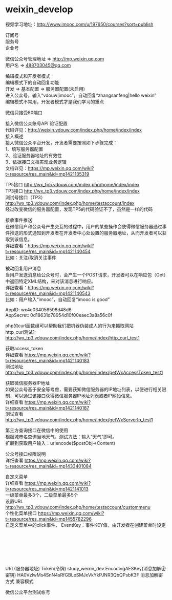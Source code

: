 # weixin_develop
视频学习地址：http://www.imooc.com/u/197650/courses?sort=publish

订阅号<br>
服务号<br>
企业号<br>

微信公众号管理地址 => http://mp.weixin.qq.com<br>
用户名 => 488703045@qq.com<br>

编辑模式和开发者模式<br>
编辑模式下的自动回复功能<br>
开发 => 基本配置 => 服务器配置(未启用)<br>
进入公众号，输入“vdouw|imooc”，自动回复“zhangsanfeng|hello weixin”<br>
编辑模式不常用，开发者模式才是我们学习的重点<br>

微信只接受80端口<br>

接入微信公众账号API 验证配置<br>
代码详见：http://weixin.vdouw.com/index.php/home/index/index<br>
接入概述<br>
接入微信公众平台开发，开发者需要按照如下步骤完成：<br>
1、填写服务器配置<br>
2、验证服务器地址的有效性<br>
3、依据接口文档实现业务逻辑<br>
文档详见：https://mp.weixin.qq.com/wiki?t=resource/res_main&id=mp1421135319<br>

TP5接口 http://wx_tp5.vdouw.com/index.php/home/index/index<br>
TP3接口 http://wx_tp3.vdouw.com/index.php/home/index/index<br>
测试号接口（TP3） http://wx_tp3.vdouw.com/index.php/home/testaccount/index <br>
经过改变微信的服务器配置，发现TP5的代码验证不了，虽然是一样的代码<br>

接收事件推送<br>
在微信用户和公众号产生交互的过程中，用户的某些操作会使得微信服务器通过事件推送的形式通知到开发者在开发者中心处设置的服务器地址，从而开发者可以获取到该信息。<br>
详细查看：https://mp.weixin.qq.com/wiki?t=resource/res_main&id=mp1421140454<br>
比如：关注/取消关注事件<br>

被动回复用户消息<br>
当用户发送消息给公众号时，会产生一个POST请求，开发者可以在响应包（Get）中返回特定XML结构，来对该消息进行响应。<br>
详细查看：https://mp.weixin.qq.com/wiki?t=resource/res_main&id=mp1421140543<br>
比如：用户输入“imooc”，自动回复“imooc is good”<br>

AppID: wx4e034056598d48d6<br>
AppSecret: 0d18631d78954d10f00eaec3a8a56c0f<br>

php的curl函数组可以帮助我们把机器伪装成人的行为来抓取网站<br>
http_curl测试1: <br>
http://wx_tp3.vdouw.com/index.php/home/index/http_curl_test1<br>

获取access_token<br>
详细查看 https://mp.weixin.qq.com/wiki?t=resource/res_main&id=mp1421140183<br>
测试地址 http://wx_tp3.vdouw.com/index.php/home/index/getWxAccessToken_test1<br>

获取微信服务器IP地址<br>
如果公众号基于安全等考虑，需要获知微信服务器的IP地址列表，以便进行相关限制，可以通过该接口获得微信服务器IP地址列表或者IP网段信息。<br>
详细查看 https://mp.weixin.qq.com/wiki?t=resource/res_main&id=mp1421140187<br>
测试查看 http://wx_tp3.vdouw.com/index.php/home/index/getWxServerIp_test1<br>

第三方查询接口在微信中的使用<br>
根据城市名查询当地天气，测试方法：输入“天气”即可。<br>
扩展到获取用户输入：urlencode($postObj->Content)<br>

公众号接口权限说明<br>
详细查看 https://mp.weixin.qq.com/wiki?t=resource/res_main&id=mp1433401084<br>

自定义菜单<br>
详细查看 https://mp.weixin.qq.com/wiki?t=resource/res_main&id=mp1421141013<br>
一级菜单最多3个，二级菜单最多5个<br>
设置URL http://wx_tp3.vdouw.com/index.php/home/testaccount/custommenu <br>
个性化菜单接口 https://mp.weixin.qq.com/wiki?t=resource/res_main&id=mp1455782296 <br>
自定义菜单中的click事件，
EventKey：事件KEY值，由开发者在创建菜单时设定<br>
















<br><br><br><br><br><br>
URL(服务器地址)
Token(令牌) study_weixin_dev
EncodingAESKey(消息加解密密钥) HA0VzlwMs4SnN4sRfGBLeSMJxVkYkPJNR3QbQPsbK3F
消息加解密方式 兼容模式

微信公众平台测试帐号









